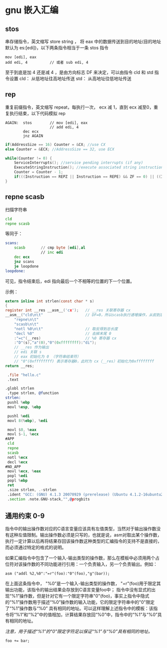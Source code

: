 # gnu 嵌入汇编

## stos
  串存储指令，英文缩写 store string ， 将 eax 中的数据传送到目的地址(目的地址默认为 es:[edi])，以下两条指令相当于一条 stos 指令
```
mov [edi], eax
add edi, 4          // 或者 sub edi, 4 
```
至于到底是加 4 还是减 4 ，是由方向标志 DF 来决定，可以由指令 cld 和 std 指令设置
cld： 从低地址往高地址传送
std： 从高地址往低地址传送

## rep
重复前缀指令，英文缩写 repeat，每执行一次， ecx 减 1，直到 ecx 减至0，重复执行结束，以下代码模拟 rep
```
AGAIN:  stos        // mov [edi], eax
                    // add edi, 4
        dec ecx
        jnz AGAIN
```

```c
if(AddressSize == 16) Counter = &CX; //use CX
else Counter = &ECX; //AddressSize == 32, use ECX

while(Counter != 0) {
    ServiceInterrupts(); //service pending interrupts (if any)
    ExecuteStringInstruction(); //execute associated string instruction
    Counter = Counter - 1;
    if(((Instruction == REPZ || Instruction == REPE) && ZF == 0) || ((Instruction == REPNZ || Instruction == REPNE) && ZF == 1) break;
}
```
## repne scasb

扫描字符串

```asm
cld
repne scasb
```
等同于：
```asm
scans:
    scasb       // cmp byte [edi],al
                // inc edi
    dec ecx
    jnz scans
    je loopdone 
loopdone:
```
可见，指令结束后，edi 指向最后一个不相等的位置的下一个位置。

示例：
```c
extern inline int strlen(const char * s)
{
register int __res __asm__('cx');   // __res 关联寄存器 cx
__asm__("cld\n\t"                   // DF=0，所以scasb执行递增操作，从前到后扫描
    "repne\n\t"
    "scasb\n\t"
    "notl %0\n\t"                   // 取反得到总长度     
    "decl %0"                       // 去掉末尾 0 
    :"=c"(__res)                    // %0 寄存器 cx
    :"D"(s),"a"(0),"0"(0xffffffff):"di");      
    // __res 作为输出
    // edi 关联 s
    // eax 初始化为 0 （字符串结束符）
    // "0"(0xffffffff) 表示寄存器0，此时为 cx（__res）初始化为0xffffffff 
return __res;
```

```asm
 .file "hello.c"
 .text                                      

.globl strlen                           
 .type strlen, @function
strlen:                                  
 pushl %ebp                        
 movl %esp, %ebp            

 pushl %edi                      
 movl 8(%ebp), %edi       

 movl $0, %eax
 movl $-1, %ecx
#APP
 cld
 repne
 scasb
 notl %ecx
 decl %ecx
#NO_APP
 movl %ecx, %eax
 popl %edi
 popl %ebp
 ret
 .size strlen, .-strlen
 .ident "GCC: (GNU) 4.1.3 20070929 (prerelease) (Ubuntu 4.1.2-16ubuntu2)"
 .section .note.GNU-stack,"",@progbits
```

## 通用约束 0-9

  指令中的输出操作数对应的C语言变量应该具有左值类型，当然对于输出操作数没有这种左值限制。输出操作数必须是只写的，也就是说，asm对取出某个操作数，执行一定计算以后再将结果存回该操作数这种类型的汇编指令的支持不是直接的，而必须通过特定的格式的说明。  

  如果汇编指令中包含了一个输入-输出类型的操作数，那么在模板中必须用两个占位符对该操作数的不同功能进行引用：一个负责输入，另一个负责输出。例如：  

  `asm ("addl %2,%0":"=r"(foo):"0"(foo),"g"(bar));`

  在上面这条指令中，
"%0”是一个输入-输出类型的操作数，
"=r"(foo)用于限定其输出功能，该指令的输出结果会存放到C语言变量foo中；
  指令中没有显式的出现“%1”操作数，但是针对它有一个限定字符串"0"(foo)，事实上指令中隐式的“%1”操作数用于描述“%0”操作数的输入功能，它的限定字符串中的"0"限定了“%1”操作数与“%0” 
  具有相同的地址。可以这样理解上述指令中的模板：该指令将“%1”和“%2”中的值相加，计算结果存放回“%0”中，指令中的“%1”与“%0”具有相同的地址。  
  
  *注意，用于描述“%1”的"0"限定字符足以保证“%1”与“%0”具有相同的地址。*

  `foo += bar;`
  
